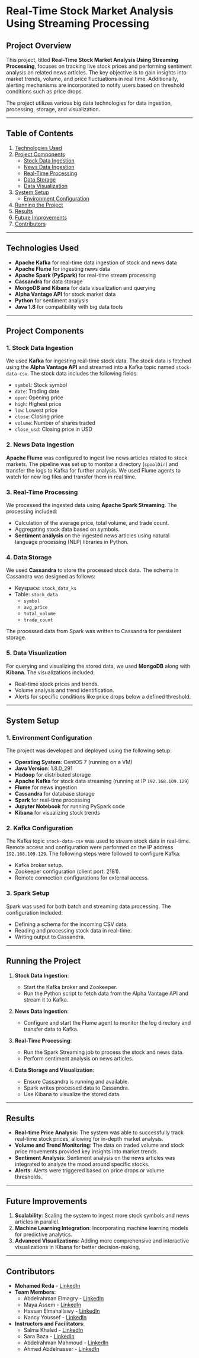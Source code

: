 
# Real-Time Stock Market Analysis Using Streaming Processing

## Project Overview

This project, titled **Real-Time Stock Market Analysis Using Streaming Processing**, focuses on tracking live stock prices and performing sentiment analysis on related news articles. The key objective is to gain insights into market trends, volume, and price fluctuations in real time. Additionally, alerting mechanisms are incorporated to notify users based on threshold conditions such as price drops.

The project utilizes various big data technologies for data ingestion, processing, storage, and visualization.

---

## Table of Contents

1. [Technologies Used](#technologies-used)
2. [Project Components](#project-components)
   - [Stock Data Ingestion](#stock-data-ingestion)
   - [News Data Ingestion](#news-data-ingestion)
   - [Real-Time Processing](#real-time-processing)
   - [Data Storage](#data-storage)
   - [Data Visualization](#data-visualization)
3. [System Setup](#system-setup)
   - [Environment Configuration](#environment-configuration)
4. [Running the Project](#running-the-project)
5. [Results](#results)
6. [Future Improvements](#future-improvements)
7. [Contributors](#contributors)

---

## Technologies Used

- **Apache Kafka** for real-time data ingestion of stock and news data
- **Apache Flume** for ingesting news data
- **Apache Spark (PySpark)** for real-time stream processing
- **Cassandra** for data storage
- **MongoDB and Kibana** for data visualization and querying
- **Alpha Vantage API** for stock market data
- **Python** for sentiment analysis
- **Java 1.8** for compatibility with big data tools

---

## Project Components

### 1. Stock Data Ingestion

We used **Kafka** for ingesting real-time stock data. The stock data is fetched using the **Alpha Vantage API** and streamed into a Kafka topic named `stock-data-csv`. The stock data includes the following fields:
- `symbol`: Stock symbol
- `date`: Trading date
- `open`: Opening price
- `high`: Highest price
- `low`: Lowest price
- `close`: Closing price
- `volume`: Number of shares traded
- `close_usd`: Closing price in USD

### 2. News Data Ingestion

**Apache Flume** was configured to ingest live news articles related to stock markets. The pipeline was set up to monitor a directory (`spoolDir`) and transfer the logs to Kafka for further analysis. We used Flume agents to watch for new log files and transfer them in real time.

### 3. Real-Time Processing

We processed the ingested data using **Apache Spark Streaming**. The processing included:
- Calculation of the average price, total volume, and trade count.
- Aggregating stock data based on symbols.
- **Sentiment analysis** on the ingested news articles using natural language processing (NLP) libraries in Python.

### 4. Data Storage

We used **Cassandra** to store the processed stock data. The schema in Cassandra was designed as follows:
- Keyspace: `stock_data_ks`
- Table: `stock_data`
  - `symbol`
  - `avg_price`
  - `total_volume`
  - `trade_count`

The processed data from Spark was written to Cassandra for persistent storage.

### 5. Data Visualization

For querying and visualizing the stored data, we used **MongoDB** along with **Kibana**. The visualizations included:
- Real-time stock prices and trends.
- Volume analysis and trend identification.
- Alerts for specific conditions like price drops below a defined threshold.

---

## System Setup

### 1. Environment Configuration

The project was developed and deployed using the following setup:
- **Operating System**: CentOS 7 (running on a VM)
- **Java Version**: 1.8.0_291
- **Hadoop** for distributed storage
- **Apache Kafka** for stock data streaming (running at IP `192.168.109.129`)
- **Flume** for news ingestion
- **Cassandra** for database storage
- **Spark** for real-time processing
- **Jupyter Notebook** for running PySpark code
- **Kibana** for visualizing stock trends

### 2. Kafka Configuration

The Kafka topic `stock-data-csv` was used to stream stock data in real-time. Remote access and configuration were performed on the IP address `192.168.109.129`. The following steps were followed to configure Kafka:
- Kafka broker setup.
- Zookeeper configuration (client port: 2181).
- Remote connection configurations for external access.

### 3. Spark Setup

Spark was used for both batch and streaming data processing. The configuration included:
- Defining a schema for the incoming CSV data.
- Reading and processing stock data in real-time.
- Writing output to Cassandra.

---

## Running the Project

1. **Stock Data Ingestion**:
   - Start the Kafka broker and Zookeeper.
   - Run the Python script to fetch data from the Alpha Vantage API and stream it to Kafka.

2. **News Data Ingestion**:
   - Configure and start the Flume agent to monitor the log directory and transfer data to Kafka.

3. **Real-Time Processing**:
   - Run the Spark Streaming job to process the stock and news data.
   - Perform sentiment analysis on news articles.

4. **Data Storage and Visualization**:
   - Ensure Cassandra is running and available.
   - Spark writes processed data to Cassandra.
   - Use Kibana to visualize the stored data.

---

## Results

- **Real-time Price Analysis**: The system was able to successfully track real-time stock prices, allowing for in-depth market analysis.
- **Volume and Trend Monitoring**: The data on traded volume and stock price movements provided key insights into market trends.
- **Sentiment Analysis**: Sentiment analysis on the news articles was integrated to analyze the mood around specific stocks.
- **Alerts**: Alerts were triggered based on price drops or volume thresholds.

---

## Future Improvements

1. **Scalability**: Scaling the system to ingest more stock symbols and news articles in parallel.
2. **Machine Learning Integration**: Incorporating machine learning models for predictive analytics.
3. **Advanced Visualizations**: Adding more comprehensive and interactive visualizations in Kibana for better decision-making.

---

## Contributors

- **Mohamed Reda** - [LinkedIn](https://www.linkedin.com/in/mohamed-amer-2b5754190/)
- **Team Members**:
  - Abdelrahman Elmagry - [LinkedIn](https://www.linkedin.com/in/elmagry123)
  - Maya Assem - [LinkedIn](https://www.linkedin.com/in/maya-assem-611b4723b)
  - Hassan Elmahallawy - [LinkedIn](https://www.linkedin.com/in/hassan-elmahallawy-2332701b4/)
  - Nancy Youssef - [LinkedIn](https://www.linkedin.com/in/nancy-youssef-16649124a)
- **Instructors and Facilitators**:
  - Salma Khaled - [LinkedIn](https://www.linkedin.com/in/salma-khaled-8034a8203)
  - Sara Baza - [LinkedIn](https://www.linkedin.com/in/sara-baza-553b441b0)
  - Abdelrahman Mahmoud - [LinkedIn](https://www.linkedin.com/in/abdelrahman-mahmoud-9720221a7)
  - Ahmed Abdelnasser - [LinkedIn](https://www.linkedin.com/in/ahmed-abdelnasser-sayed)

